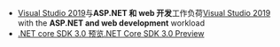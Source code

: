 * <span data-ttu-id="92f68-101">[Visual Studio 2019](https://visualstudio.microsoft.com/vs/)与**ASP.NET 和 web 开发**工作负荷</span><span class="sxs-lookup"><span data-stu-id="92f68-101">[Visual Studio 2019](https://visualstudio.microsoft.com/vs/) with the **ASP.NET and web development** workload</span></span>
* [<span data-ttu-id="92f68-102">.NET core SDK 3.0 预览</span><span class="sxs-lookup"><span data-stu-id="92f68-102">.NET Core SDK 3.0 Preview</span></span>](https://dotnet.microsoft.com/download/dotnet-core/3.0)
